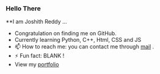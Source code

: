 ### Hello There

**I am Joshith Reddy ...

- Congratulation on finding me on GitHub.
- Currently learning Python, C++, Html, CSS and JS
- 📫 How to reach me: you can contact me through [mail](joshithreddy.g@gmail.com)  .
- ⚡ Fun fact: BLANK !
- View my 
[portfolio](https://jos-re.github.io/)
